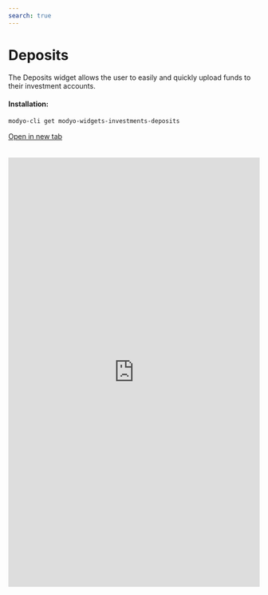 ```yaml
---
search: true
---
```


# Deposits

The Deposits widget allows the user to easily and quickly upload funds to their investment accounts.

#### Installation:

```bash
modyo-cli get modyo-widgets-investments-deposits
```

[Open in new tab](https://widgets.modyo.com/investments/deposits)

<iframe id="widgetFrame" src="https://widgets.modyo.com/investments/deposits" width="100%" frameBorder="0" style="min-height:860px;overflow:auto;margin-top:20px;"/>

| Feature | Description                                                                                                       |
|---------------|-------------------------------------------------------------------------------------------------------------------|
| Deposit        | Allows funds to be deposited to an investment account using payment buttons from different banking institutions. |

<script>

  export default {
    mounted() {

      function setIframeHeightCO(id, ht) {
          var ifrm = document.getElementById(id);
          if(ifrm) {
            ifrm.style.height = ht + 4 + "px";
          }
      }
      // iframed document sends its height using postMessage
      function handleDocHeightMsg(e) {
          // check origin
          if ( e.origin === 'https://widgets.modyo.com' ) {
              // parse data
              var data = JSON.parse( e.data );

              console.log('data:', data)
              // check data object
              if ( data['docHeight'] ) {
                  setIframeHeightCO( 'widgetFrame', data['docHeight'] );
              } else {
                  setIframeHeightCO( 'widgetFrame', 700 );
              }
          }
      }

      // assign message handler
      if ( window.addEventListener ) {
          window.addEventListener('message', handleDocHeightMsg, false);
      }
    }
  }

</script>
